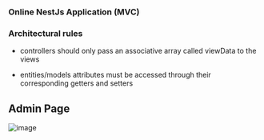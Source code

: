 ### Online NestJs Application (MVC)

### Architectural rules

- controllers should only pass an associative array called viewData to the views

- entities/models attributes must be accessed through their corresponding getters and setters

## Admin Page

![image](https://user-images.githubusercontent.com/53145644/193583760-3c48fceb-52bc-44e8-871d-cca68b86539f.png)
